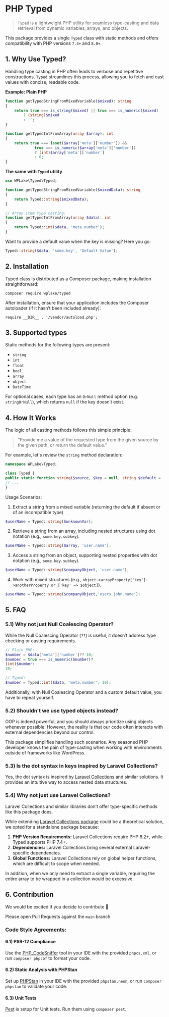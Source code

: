 # PHP Typed

> `Typed` is a lightweight PHP utility for seamless type-casting and data retrieval from dynamic variables, arrays, and
> objects.

This package provides a single `Typed` class with static methods and offers compatibility with PHP versions `7.4+` and
`8.0+`.

## 1. Why Use Typed?

Handling type casting in PHP often leads to verbose and repetitive constructions. `Typed` streamlines this process,
allowing you to fetch and cast values with concise, readable code.

**Example: Plain PHP**

```php
function getTypedStringFromMixedVariable($mixed): string
{
    return true === is_string($mixed) || true === is_numeric($mixed)
        ? (string)$mixed
        : '';
}

function getTypedIntFromArray(array $array): int
{
    return true === isset($array['meta']['number']) &&
             true === is_numeric($array['meta']['number'])
             ? (int)$array['meta']['number']
             : 0;
}
```

**The same with `Typed` utility**

```php
use WPLake\Typed\Typed;

function getTypedStringFromMixedVariable($mixedData): string
{
    return Typed::string($mixedData);
}

// Array item type casting:
function getTypedIntFromArray(array $data): int
{
    return Typed::int($data, 'meta.number');
}

```

Want to provide a default value when the key is missing? Here you go:

```php
Typed::string($data, 'some.key', 'Default Value');
```

## 2. Installation

Typed class is distributed as a Composer package, making installation straightforward:

`composer require wplake/typed`

After installation, ensure that your application includes the Composer autoloader (if it hasn’t been included already):

`require __DIR__ . '/vendor/autoload.php';`

## 3. Supported types

Static methods for the following types are present:

* `string`
* `int`
* `float`
* `bool`
* `array`
* `object`
* `DateTime`

For optional cases, each type has an `OrNull` method option (e.g. `stringOrNull`), which returns `null` if the key
doesn’t exist.

## 4. How It Works

The logic of all casting methods follows this simple principle:

> “Provide me a value of the requested type from the given source by the given path, or return the default value.”

For example, let's review the `string` method declaration:

```php
namespace WPLake\Typed;

class Typed {
public static function string($source, $key = null, string $default = ''): string;
// ...
}
```

Usage Scenarios:

1. Extract a string from a mixed variable (returning the default if absent or of an incompatible type)

```php
$userName = Typed::string($unknownVar);
```

2. Retrieve a string from an array, including nested structures using dot notation (e.g., `some.key.subkey`).

```php
$userName = Typed::string($array, 'user.name');
```

3. Access a string from an object, supporting nested properties with dot notation (e.g., `some.key.subkey`).

```php
$userName = Typed::string($companyObject, 'user.name');
```

4. Work with mixed structures (e.g., `object->arrayProperty['key']->anotherProperty or ['key' => $object]`).

```php
$userName = Typed::string($companyObject,'users.john.name');
```

## 5. FAQ

### 5.1) Why not just Null Coalescing Operator?

While the Null Coalescing Operator (`??`) is useful, it doesn’t address type checking or casting requirements.

```php
// Plain PHP:
$number = $data['meta']['number']?? 10;
$number = true === is_numeric($number)?
(int)$number:
10;

// Typed:
$number = Typed::int($data, 'meta.number', 10);
```

Additionally, with Null Coalescing Operator and a custom default value, you have to repeat yourself.

### 5.2) Shouldn't we use typed objects instead?

OOP is indeed powerful, and you should always prioritize using objects whenever possible. However, the reality is that
our code often interacts with external dependencies beyond our control.

This package simplifies handling such scenarios.
Any seasoned PHP developer knows the pain of type-casting when working with environments outside of frameworks like
WordPress.

### 5.3) Is the dot syntax in keys inspired by Laravel Collections?

Yes, the dot syntax is inspired by [Laravel Collections](https://laravel.com/docs/11.x/collections) and similar
solutions. It provides an intuitive way to access
nested data structures.

### 5.4) Why not just use Laravel Collections?

Laravel Collections and similar libraries don’t offer type-specific methods like this package does.

While extending
[Laravel Collections package](https://github.com/illuminate/collections) could be a theoretical solution, we opted for a
standalone package because:

1. **PHP Version Requirements:** Laravel Collections require PHP 8.2+, while Typed supports PHP 7.4+.
2. **Dependencies:** Laravel Collections bring several external Laravel-specific dependencies.
3. **Global Functions:** Laravel Collections rely on global helper functions, which are difficult to scope when needed.

In addition, when we only need to extract a single variable, requiring the entire array to be wrapped in a collection
would be excessive.

## 6. Contribution

We would be excited if you decide to contribute 🤝

Please open Pull Requests against the `main` branch.

### Code Style Agreements:

#### 6.1) PSR-12 Compliance

Use the [PHP_CodeSniffer](https://github.com/squizlabs/PHP_CodeSniffer) tool in your IDE with the provided `phpcs.xml`,
or run `composer phpcbf` to format your code.

#### 6.2) Static Analysis with PHPStan

Set up [PHPStan](https://phpstan.org/) in your IDE with the provided `phpstan.neon`, or run `composer phpstan` to
validate your code.

#### 6.3) Unit Tests

[Pest](https://pestphp.com/) is setup for Unit tests. Run them using `composer pest`.
